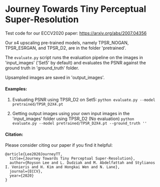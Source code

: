 # Journey Towards Tiny Perceptual Super-Resolution

Test code for our ECCV2020 paper: <https://arxiv.org/abs/2007.04356>

Our x4 upscaling pre-trained models, namely TPSR_NOGAN, TPSR_ESRGAN, and TPSR_D2, are in the folder 'pretrained'.

The `evaluate.py` script runs the evaluation pipeline on the images in 'input_images' ('Set5' by default) and evaluates the PSNR against the ground truth in 'ground_truth' folder.

Upsampled images are saved in 'output_images'. 

#### Examples:

1) Evaluating PSNR using TPSR_D2 on Set5:
`python evaluate.py --model pretrained/TPSR_D2X4.pt`

2) Getting output images using your own input images in the 'input_images' folder using TPSR_D2 (No evaluation)
`python evaluate.py --model pretrained/TPSR_D2X4.pt --ground_truth ''`

#### Citation:

Please consider citing our paper if you find it helpful:
```
@article{Lee2020JourneyTT,
  title={Journey Towards Tiny Perceptual Super-Resolution},
  author={Royson Lee and L. Dudziak and M. Abdelfattah and Stylianos I. Venieris and H. Kim and Hongkai Wen and N. Lane},
  journal={ECCV},
  year={2020}
}
```

